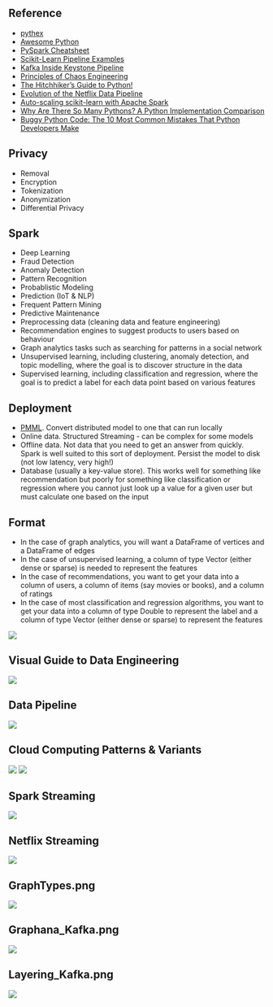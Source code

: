 ## Reference

* [pythex](https://pythex.org)
* [Awesome Python](https://awesome-python.com)
* [PySpark Cheatsheet](https://s3.amazonaws.com/assets.datacamp.com/blog_assets/PySpark_Cheat_Sheet_Python.pdf)
* [Scikit-Learn Pipeline Examples](http://queirozf.com/entries/scikit-learn-pipeline-examples)
* [Kafka Inside Keystone Pipeline](https://medium.com/netflix-techblog/kafka-inside-keystone-pipeline-dd5aeabaf6bb)
* [Principles of Chaos Engineering](http://principlesofchaos.org)
* [The Hitchhiker’s Guide to Python!](https://docs.python-guide.org)
* [Evolution of the Netflix Data Pipeline](https://medium.com/netflix-techblog/evolution-of-the-netflix-data-pipeline-da246ca36905)
* [Auto-scaling scikit-learn with Apache Spark](https://databricks.com/blog/2016/02/08/auto-scaling-scikit-learn-with-apache-spark.html)
* [Why Are There So Many Pythons? A Python Implementation Comparison](https://www.toptal.com/python/why-are-there-so-many-pythons)
* [Buggy Python Code: The 10 Most Common Mistakes That Python Developers Make](https://www.toptal.com/python/top-10-mistakes-that-python-programmers-make)

## Privacy

* Removal
* Encryption
* Tokenization
* Anonymization
* Differential Privacy

## Spark

* Deep Learning
* Fraud Detection
* Anomaly Detection
* Pattern Recognition
* Probablistic Modeling
* Prediction (IoT & NLP)
* Frequent Pattern Mining
* Predictive Maintenance
* Preprocessing data (cleaning data and feature engineering)
* Recommendation engines to suggest products to users based on behaviour
* Graph analytics tasks such as searching for patterns in a social network
* Unsupervised learning, including clustering, anomaly detection, and topic modelling, where the goal is to discover structure in the data
* Supervised learning, including classification and regression, where the goal is to predict a label for each data point based on various features

## Deployment

* [PMML](https://en.wikipedia.org/wiki/Predictive_Model_Markup_Language).  Convert distributed model to one that can run locally
* Online data.  Structured Streaming - can be complex for some models
* Offline data.  Not data that you need to get an answer from quickly.  Spark is well suited to this sort of deployment.  Persist the model to disk (not low latency, very high!)
* Database (usually a key-value store).  This works well for something like recommendation but poorly for something like classification or regression where you cannot just look up a value for a given user but must calculate one based on the input

## Format

* In the case of graph analytics, you will want a DataFrame of vertices and a DataFrame of edges
* In the case of unsupervised learning, a column of type Vector (either dense or sparse) is needed to represent the features
* In the case of recommendations, you want to get your data into a column of users, a column of items (say movies or books), and a column of ratings
* In the case of most classification and regression algorithms, you want to get your data into a column of type Double to represent the label and a column of type Vector (either dense or sparse) to represent the features

![](https://github.com/geoffreylink/Projects/blob/master/08%20Data%20Engineering/images/CloudInfrastructureMarketShare.png)

## Visual Guide to Data Engineering

![](https://github.com/geoffreylink/Projects/blob/master/08%20Data%20Engineering/images/DataEngineering.png)

## Data Pipeline

![](https://github.com/geoffreylink/Projects/blob/master/08%20Data%20Engineering/images/HighLevel_Pipeline.png)

## Cloud Computing Patterns & Variants

![](https://github.com/geoffreylink/Projects/blob/master/08%20Data%20Engineering/images/CloudComputingPatterns.png)
![](https://github.com/geoffreylink/Projects/blob/master/08%20Data%20Engineering/images/CloudComputingVariants.png)

## Spark Streaming

![](https://github.com/geoffreylink/Projects/blob/master/08%20Data%20Engineering/images/Streaming_Spark.png)

## Netflix Streaming

![](https://github.com/geoffreylink/Projects/blob/master/08%20Data%20Engineering/images/Streaming_Netflix.png)

## GraphTypes.png

![](https://github.com/geoffreylink/Projects/blob/master/08%20Data%20Engineering/images/GraphTypes.png)

## Graphana_Kafka.png

![](https://github.com/geoffreylink/Projects/blob/master/08%20Data%20Engineering/images/Graphana_Kafka.png)

## Layering_Kafka.png

![](https://github.com/geoffreylink/Projects/blob/master/08%20Data%20Engineering/images/Layering_Kafka.png)
